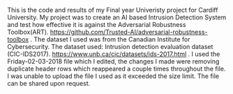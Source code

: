 This is the code and results of my Final year Univeristy project for Cardiff University. My project was to create an AI based Intrusion Detection System and test how effective it is against the Adversarial Robustness Toolbox(ART).
https://github.com/Trusted-AI/adversarial-robustness-toolbox
. The dataset I used was from the Canadian Institute for Cybersecurity. The dataset used: Intrusion detection evaluation dataset (CIC-IDS2017).
https://www.unb.ca/cic/datasets/ids-2017.html
. I used the Friday-02-03-2018 file which I edited, the changes I made were removing duplicate header rows which reappeared a couple times throughout the file.
I was unable to upload the file I used as it exceeded the size limit.
The file can be shared upon request.
